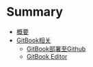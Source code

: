 # Summary

* [概要](README.md)
* [GitBook相关](gitbookxiang-guan.md)
  * [GitBook部署至Github](gitbookbu-shu-zhi-github.md)
  * [GitBook Editor](gitbook-editor.md)

